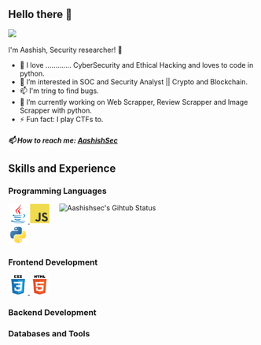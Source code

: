 ## Hello there 👋
<p align="center">
</p>

<img src="https://raw.githubusercontent.com/iampavangandhi/iampavangandhi/master/gifs/Hi.gif" width="30px">
</p>

I'm Aashish, Security researcher! 👋

- 👀 I love .............  CyberSecurity and Ethical Hacking and loves to code in python.
- 🌱 I’m interested in SOC and Security Analyst || Crypto and Blockchain.
- 📫 I'm tring to find bugs.
- 🔭 I’m currently working on Web Scrapper, Review Scrapper and Image Scrapper with python.
- ⚡ Fun fact: I play CTFs to.
<h5> 📫 How to reach me: <a href="https://www.linkedin.com/in/bande-aashish/" >AashishSec</a></h5>


## Skills and Experience

### Programming Languages

<img align="right" width="400" src="https://github-readme-stats.vercel.app/api/top-langs/?username=aashishsec&layout=compact" alt="Aashishsec's Gihtub Status" />
<p align="left"> </a> <a href="https://www.java.com" target="_blank"> <img src="https://raw.githubusercontent.com/devicons/devicon/master/icons/java/java-original.svg" alt="java" width="40" height="40"/> </a> <a href="https://developer.mozilla.org/en-US/docs/Web/JavaScript" target="_blank"> 
<img src="https://raw.githubusercontent.com/devicons/devicon/master/icons/javascript/javascript-original.svg" alt="javascript" width="40" height="40"/> </a> <a href="https://www.python.org" target="_blank"> <img src="https://raw.githubusercontent.com/devicons/devicon/master/icons/python/python-original.svg" alt="python" width="40" height="40"/> </a> </p>

### Frontend Development

<p align="left"> <a href="https://www.w3schools.com/css/" target="_blank"> <img src="https://raw.githubusercontent.com/devicons/devicon/master/icons/css3/css3-original-wordmark.svg" alt="css3" width="40" height="40"/> </a><a>  </a> <a href="https://www.w3.org/html/" target="_blank"> <img src="https://raw.githubusercontent.com/devicons/devicon/master/icons/html5/html5-original-wordmark.svg" alt="html5" width="40" height="40"/> </a> <a>  </a> </p>

### Backend Development

### Databases and Tools


